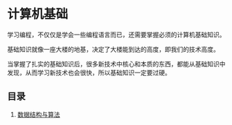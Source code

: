 # 计算机基础

学习编程，不仅仅是学会一些编程语言而已，还需要掌握必须的计算机基础知识。

基础知识就像一座大楼的地基，决定了大楼能到达的高度，即我们的技术高度。

当掌握了扎实的基础知识后，很多新技术中核心和本质的东西，都能从基础知识中发现，从而学习新技术也会很快，所以基础知识一定要过硬。

## 目录

1. [数据结构与算法](1-数据结构与算法)